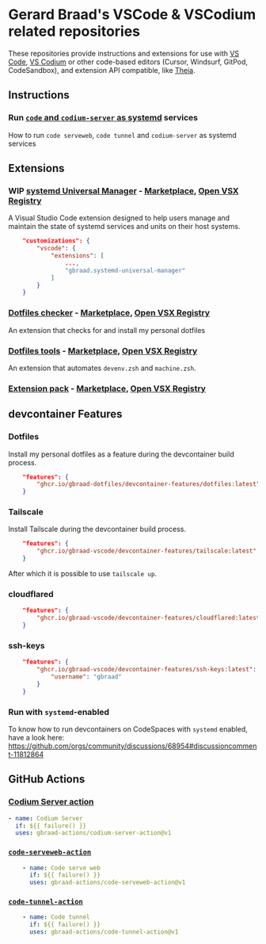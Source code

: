 Gerard Braad's VSCode & VSCodium related repositories
=====================================================

These repositories provide instructions and extensions for use with [VS Code](https://github.com/microsoft/vscode), [VS Codium](https://github.com/VSCodium/) or other code-based editors (Cursor, Windsurf, GitPod, CodeSandbox), and extension API compatible, like [Theia](https://github.com/eclipse-theia/theia).


## Instructions

### Run [`code` and `codium-server` as systemd](https://github.com/gbraad-vscode/code-systemd) services

How to run `code serveweb`, `code tunnel` and `codium-server` as systemd services


## Extensions

### WIP [systemd Universal Manager](https://github.com/gbraad-vscode/systemd-services-manager) - [Marketplace](https://marketplace.visualstudio.com/items?itemName=gbraad.systemd-universal-manager), [Open VSX Registry](https://open-vsx.org/extension/gbraad/systemd-universal-manager)

A Visual Studio Code extension designed to help users manage and maintain the state of systemd services and units on their host systems. 

```json
    "customizations": {
        "vscode": {
            "extensions": [
                ...,
                "gbraad.systemd-universal-manager"
            ]
        }
    }
```


### [Dotfiles checker](https://github.com/gbraad-vscode/dotfiles-checker/) - [Marketplace](https://marketplace.visualstudio.com/items?itemName=gbraad.dotfiles-checker), [Open VSX Registry](https://open-vsx.org/extension/gbraad/dotfiles-checker)

An extension that checks for and install my personal dotfiles


### [Dotfiles tools](https://github.com/gbraad-vscode/dotfiles-tools/) - [Marketplace](https://marketplace.visualstudio.com/items?itemName=gbraad.dotfiles-tools), [Open VSX Registry](https://open-vsx.org/extension/gbraad/dotfiles-tools)

An extension that automates `devenv.zsh` and `machine.zsh`.


### [Extension pack](https://github.com/gbraad-vscode/extension-pack) - [Marketplace](https://marketplace.visualstudio.com/items?itemName=gbraad.extension-pack), [Open VSX Registry](https://open-vsx.org/extension/gbraad/extension-pack)


## devcontainer Features

### Dotfiles

Install my personal dotfiles as a feature during the devcontainer build process.

```json
    "features": {
        "ghcr.io/gbraad-dotfiles/devcontainer-features/dotfiles:latest": {}
    }
```

### Tailscale

Install Tailscale during the devcontainer build process.

```json
    "features": {
        "ghcr.io/gbraad-vscode/devcontainer-features/tailscale:latest": {}
    }
```

After which it is possible to use `tailscale up`.


### cloudflared
```json
    "features": {
        "ghcr.io/gbraad-vscode/devcontainer-features/cloudflared:latest": {}
    }
```

### ssh-keys 
```json
    "features": {
        "ghcr.io/gbraad-vscode/devcontainer-features/ssh-keys:latest": {
            "username": "gbraad"
        }
    }
```


### Run with `systemd`-enabled

To know how to run devcontainers on CodeSpaces with `systemd` enabled, have a look here: https://github.com/orgs/community/discussions/68954#discussioncomment-11812864


## GitHub Actions

### [Codium Server action](https://github.com/gbraad-actions/codium-server-action)

```yaml
- name: Codium Server
  if: ${{ failure() }}
  uses: gbraad-actions/codium-server-action@v1
```

### [`code-serveweb-action`](https://github.com/gbraad-actions/code-serveweb-action)

```yaml
    - name: Code serve web
      if: ${{ failure() }}
      uses: gbraad-actions/code-serveweb-action@v1
```

### [`code-tunnel-action`](https://github.com/gbraad-actions/code-tunnel-action)

```yaml
    - name: Code tunnel
      if: ${{ failure() }}
      uses: gbraad-actions/code-tunnel-action@v1
```
